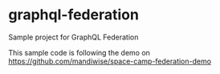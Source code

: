 # graphql-federation

Sample project for GraphQL Federation

This sample code is following the demo on https://github.com/mandiwise/space-camp-federation-demo
